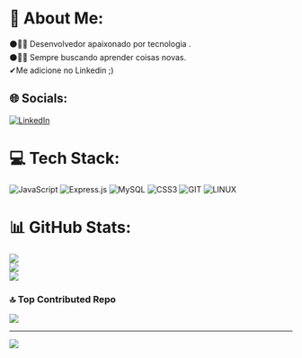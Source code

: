 # 💫 About Me:
⚫👨‍💻 Desenvolvedor apaixonado por tecnologia .<br>⚫👨‍🎓 Sempre buscando aprender coisas novas.<br>✔Me adicione no Linkedin ;)


## 🌐 Socials:
[![LinkedIn](https://img.shields.io/badge/LinkedIn-%230077B5.svg?logo=linkedin&logoColor=white)](https://linkedin.com/in/https://www.linkedin.com/in/gabriel-santos-ayres-a143b2201) 

# 💻 Tech Stack:
![JavaScript](https://img.shields.io/badge/javascript-%23323330.svg?style=for-the-badge&logo=javascript&logoColor=%23F7DF1E) ![Express.js](https://img.shields.io/badge/express.js-%23404d59.svg?style=for-the-badge&logo=express&logoColor=%2361DAFB) ![MySQL](https://img.shields.io/badge/mysql-%2300f.svg?style=for-the-badge&logo=mysql&logoColor=white) ![CSS3](https://img.shields.io/badge/css3-%231572B6.svg?style=for-the-badge&logo=css3&logoColor=white) ![GIT](https://img.shields.io/badge/Git-fc6d26?style=for-the-badge&logo=git&logoColor=white) ![LINUX](https://img.shields.io/badge/Linux-FCC624?style=for-the-badge&logo=linux&logoColor=black)
# 📊 GitHub Stats:
![](https://github-readme-stats.vercel.app/api?username=Gabriel-saint&theme=radical&hide_border=false&include_all_commits=false&count_private=false)<br/>
![](https://github-readme-streak-stats.herokuapp.com/?user=Gabriel-saint&theme=radical&hide_border=false)<br/>
![](https://github-readme-stats.vercel.app/api/top-langs/?username=Gabriel-saint&theme=radical&hide_border=false&include_all_commits=false&count_private=false&layout=compact)

### 🔝 Top Contributed Repo
![](https://github-contributor-stats.vercel.app/api?username=Gabriel-saint&limit=5&theme=dark&combine_all_yearly_contributions=true)

---
[![](https://visitcount.itsvg.in/api?id=Gabriel-saint&icon=0&color=0)](https://visitcount.itsvg.in)

<!-- Proudly created with GPRM ( https://gprm.itsvg.in ) -->
